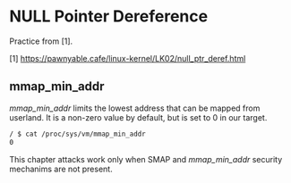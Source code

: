 # NULL Pointer Dereference

Practice from [1].

[1] https://pawnyable.cafe/linux-kernel/LK02/null_ptr_deref.html


## mmap_min_addr

*mmap_min_addr* limits the lowest address that can be mapped from userland. It
is a non-zero value by default, but is set to 0 in our target.

~~~sh
/ $ cat /proc/sys/vm/mmap_min_addr
0
~~~

This chapter attacks work only when SMAP and *mmap_min_addr* security mechanims
are not present.

